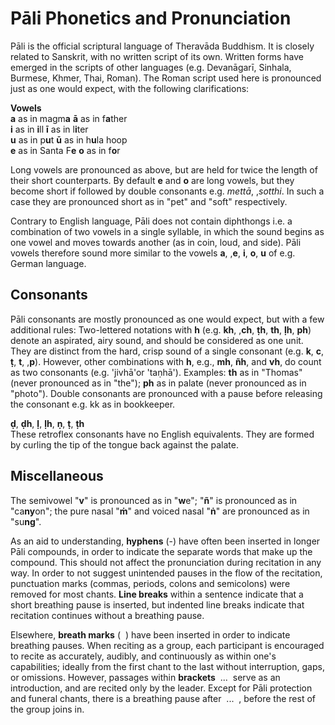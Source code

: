 # Pāli Phonetics and Pronunciation

Pāli is the official scriptural language of Theravāda Buddhism. It is closely related to Sanskrit, with no written script of its own. Written forms have emerged in the scripts of other languages (e.g. Devanāgarī, Sinhala, Burmese, Khmer, Thai, Roman). The Roman script used here is pronounced just as one would expect, with the following clarifications:

**Vowels**\
**a** as in magm**a** **ā** as in f**a**ther\
**i** as in **i**ll **ī** as in l**i**ter\
**u** as in p**u**t **ū** as in h**u**la hoop\
**e** as in Santa F**e** **o** as in f**o**r

Long vowels are pronounced as above, but are held for twice the length of their short counterparts. By default **e** and **o** are long vowels, but they become short if followed by double consonants e.g. *mettā*, ,*sotthi*. In such a case they are pronounced short as in "pet" and "soft" respectively.

Contrary to English language, Pāli does not contain diphthongs i.e. a combination of two vowels in a single syllable, in which the sound begins as one vowel and moves towards another (as in coin, loud, and side). Pāli vowels therefore sound more similar to the vowels **a**, ,**e**, **i**, **o**, **u** of e.g. German language.

## Consonants

Pāli consonants are mostly pronounced as one would expect, but with a few additional rules: Two-lettered notations with **h** (e.g. **kh**, ,**ch**, **ṭh**, **th**, **ḷh**, **ph**) denote an aspirated, airy sound, and should be considered as one unit. They are distinct from the hard, crisp sound of a single consonant (e.g. **k**, **c**, **ṭ**, **t**, ,**p**). However, other combinations with **h**, e.g., **mh**, **ñh**, and **vh**, do count as two consonants (e.g. 'jivhā'or 'taṇhā'). Examples: **th** as in "Thomas" (never pronounced as in "the"); **ph** as in palate (never pronounced as in "photo"). Double consonants are pronounced with a pause before releasing the consonant e.g. kk as in bookkeeper.

**ḍ**, **ḍh**, **ḷ**, **ḷh**, **ṇ**, **ṭ**, **ṭh**\
These retroflex consonants have no English equivalents. They are formed by curling the tip of the tongue back against the palate.

## Miscellaneous

The semivowel "**v**" is pronounced as in "**w**e"; "**ñ**" is pronounced as in "ca**ny**on"; the pure nasal "**ṁ**" and voiced nasal "**ṅ**" are pronounced as in "su**ng**".

As an aid to understanding, **hyphens** (-) have often been inserted in longer Pāli compounds, in order to indicate the separate words that make up the compound. This should not affect the pronunciation during recitation in any way. In order to not suggest unintended pauses in the flow of the recitation, punctuation marks (commas, periods, colons and semicolons) were removed for most chants. **Line breaks** within a sentence indicate that a short breathing pause is inserted, but indented line breaks indicate that recitation continues without a breathing pause.

Elsewhere, **breath marks** (  ) have been inserted in order to indicate breathing pauses. When reciting as a group, each participant is encouraged to recite as accurately, audibly, and continuously as within one's capabilities; ideally from the first chant to the last without interruption, gaps, or omissions. However, passages within **brackets**  \...  serve as an introduction, and are recited only by the leader. Except for Pāli protection and funeral chants, there is a breathing pause after  \...  , before the rest of the group joins in.
